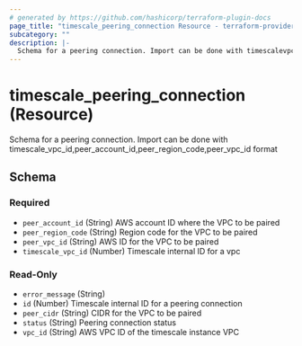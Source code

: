 ```yaml
---
# generated by https://github.com/hashicorp/terraform-plugin-docs
page_title: "timescale_peering_connection Resource - terraform-provider-timescale"
subcategory: ""
description: |-
  Schema for a peering connection. Import can be done with timescalevpcid,peeraccountid,peerregioncode,peervpcid format
---
```


# timescale_peering_connection (Resource)

Schema for a peering connection. Import can be done with timescale_vpc_id,peer_account_id,peer_region_code,peer_vpc_id format



<!-- schema generated by tfplugindocs -->
## Schema

### Required

- `peer_account_id` (String) AWS account ID where the VPC to be paired
- `peer_region_code` (String) Region code for the VPC to be paired
- `peer_vpc_id` (String) AWS ID for the VPC to be paired
- `timescale_vpc_id` (Number) Timescale internal ID for a vpc

### Read-Only

- `error_message` (String)
- `id` (Number) Timescale internal ID for a peering connection
- `peer_cidr` (String) CIDR for the VPC to be paired
- `status` (String) Peering connection status
- `vpc_id` (String) AWS VPC ID of the timescale instance VPC

